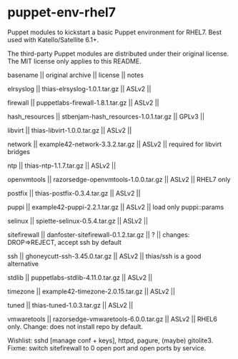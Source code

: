 # puppet-env-rhel7
Puppet modules to kickstart a basic Puppet environment for RHEL7. Best used with Katello/Satellite 6.1+.

The third-party Puppet modules are distributed under their original license.
The MIT license only applies to this README.

basename       || original archive                     || license || notes

elrsyslog      || thias-elrsyslog-1.0.1.tar.gz         || ASLv2   ||

firewall       || puppetlabs-firewall-1.8.1.tar.gz     || ASLv2   ||

hash_resources || stbenjam-hash_resources-1.0.1.tar.gz || GPLv3   ||

libvirt        || thias-libvirt-1.0.0.tar.gz           || ASLv2   || 

network        || example42-network-3.3.2.tar.gz       || ASLv2   || required for libvirt bridges

ntp            || thias-ntp-1.1.7.tar.gz               || ASLv2   ||

openvmtools    || razorsedge-openvmtools-1.0.0.tar.gz  || ASLv2   || RHEL7 only

postfix        || thias-postfix-0.3.4.tar.gz           || ASLv2   ||

puppi          || example42-puppi-2.2.1.tar.gz         || ASLv2   || load only puppi::params

selinux        || spiette-selinux-0.5.4.tar.gz         || ASLv2   ||

sitefirewall   || danfoster-sitefirewall-0.1.2.tar.gz  || ?       || changes: DROP=>REJECT, accept ssh by default

ssh            || ghoneycutt-ssh-3.45.0.tar.gz         || ASLv2   || thias/ssh is a good alternative

stdlib         || puppetlabs-stdlib-4.11.0.tar.gz      || ASLv2   ||

timezone       || example42-timezone-2.0.15.tar.gz     || ASLv2   ||

tuned          || thias-tuned-1.0.3.tar.gz             || ASLv2   ||

vmwaretools    || razorsedge-vmwaretools-6.0.0.tar.gz  || ASLv2   || RHEL6 only. Change: does not install repo by default.

Wishlist: sshd [manage conf + keys], httpd, pagure, (maybe) gitolite3.
Fixme:    switch sitefirewall to 0 open port and open ports by service.

